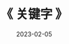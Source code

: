 ---
title: "《 关键字 》"
date: 2023-02-05
menu:
  main:
    identifier: "cpp-keywords"
    parent: "cpp"
    name: "关键字"
    weight: 90
---